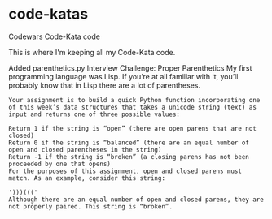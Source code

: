 # code-katas
Codewars Code-Kata code

This is where I'm keeping all my Code-Kata code.

Added parenthetics.py
    Interview Challenge: Proper Parenthetics
    My first programming language was Lisp. If you’re at all familiar with it, you’ll probably know that in Lisp there are a lot of parentheses.
    
    Your assignment is to build a quick Python function incorporating one of this week’s data structures that takes a unicode string (text) as input and returns one of three possible values:
    
    Return 1 if the string is “open” (there are open parens that are not closed)
    Return 0 if the string is “balanced” (there are an equal number of open and closed parentheses in the string)
    Return -1 if the string is “broken” (a closing parens has not been proceeded by one that opens)
    For the purposes of this assignment, open and closed parens must match. As an example, consider this string:
    
    ')))((('
    Although there are an equal number of open and closed parens, they are not properly paired. This string is “broken”.


